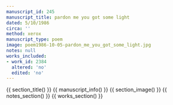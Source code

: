 ```yaml
---
manuscript_id: 245
manuscript_title: pardon me you got some light
dated: 5/10/1986
circa: ''
method: xerox
manuscript_type: poem
image: poem1986-10-05-pardon_me_you_got_some_light.jpg
notes: null
works_included:
- work_id: 2384
  altered: 'no'
  edited: 'no'
---
```


{{ section_title() }}
{{ manuscript_info() }}
{{ section_image() }}
{{ notes_section() }}
{{ works_section() }}
